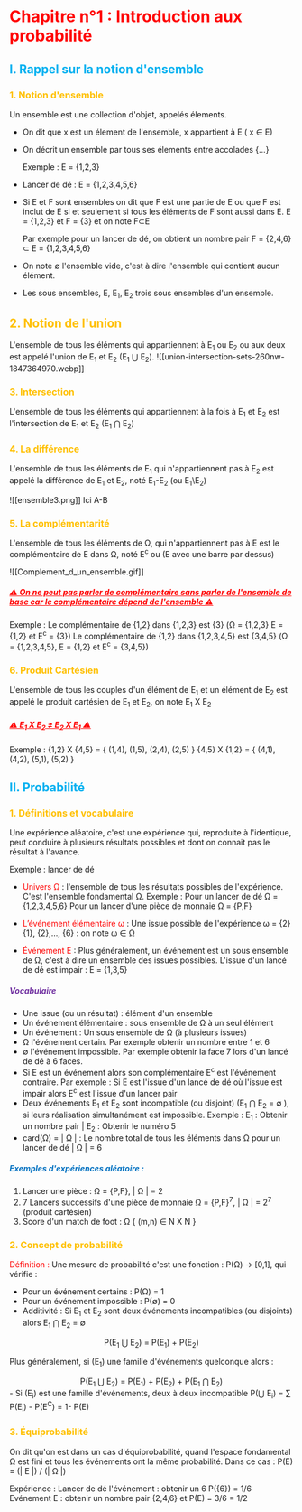 # <span style="color:rgb(255, 0, 0)">Chapitre n°1 : Introduction aux probabilité</span> 

## <font color="#00b0f0">I. Rappel sur la notion d'ensemble</font> 
### <font color="#ffc000">1. Notion d'ensemble</font>
Un ensemble est une collection d'objet, appelés élements.
- On dit que x est un élement de l'ensemble, x appartient à E ( x ∈ E)
- On décrit un ensemble par tous ses élements entre accolades {...}
  
  Exemple : E = {1,2,3}
  
- Lancer de dé : E = {1,2,3,4,5,6}
- Si E et F sont ensembles on dit que F est une partie de E ou que F est inclut de E si et seulement si tous les éléments de F sont aussi dans E. E = {1,2,3} et F = {3} et on note  F⊂E 
  
  Par exemple pour un lancer de dé, on obtient un nombre pair F = {2,4,6} ⊂ E = {1,2,3,4,5,6}
- On note ∅ l'ensemble vide, c'est à dire l'ensemble qui contient aucun élément.
- Les sous ensembles, E, E<sub>1</sub>, E<sub>2</sub> trois sous ensembles d'un ensemble.
  
## <font color="#ffc000">2. Notion de l'union </font>
L'ensemble de tous les éléments qui appartiennent à E<sub>1</sub> ou E<sub>2</sub> ou aux deux est appelé l'union de E<sub>1</sub> et E<sub>2</sub> (E<sub>1</sub> ⋃ E<sub>2</sub>).
![[union-intersection-sets-260nw-1847364970.webp]]
### <font color="#ffc000">3. Intersection</font>
L'ensemble de tous les éléments qui appartiennent à la fois à E<sub>1</sub> et E<sub>2</sub> est l'intersection de E<sub>1</sub> et E<sub>2</sub> (E<sub>1</sub> ⋂ E<sub>2</sub>)

### <font color="#ffc000">4. La différence </font>
L'ensemble de tous les éléments de E<sub>1</sub> qui n'appartiennent pas à E<sub>2</sub> est appelé la différence de E<sub>1</sub> et E<sub>2</sub>, noté E<sub>1</sub>-E<sub>2</sub> (ou E<sub>1</sub>\E<sub>2</sub>)

![[ensemble3.png]]
Ici A-B

### <font color="#ffc000">5. La complémentarité</font>
L'ensemble de tous les éléments de Ω, qui n'appartiennent pas à E est le complémentaire de E dans Ω, noté E<sup>c</sup> ou (E avec une barre par dessus)

![[Complement_d_un_ensemble.gif]]



##### <font color="#ff0000"> <u>⚠ On ne peut pas parler de complémentaire sans parler de l'ensemble de base car le complémentaire dépend de l'ensemble ⚠</u></font>

Exemple : Le complémentaire de {1,2} dans {1,2,3} est {3} (Ω = {1,2,3} E = {1,2} et E<sup>c</sup> = {3})
		 Le complémentaire de {1,2} dans {1,2,3,4,5} est {3,4,5} (Ω = {1,2,3,4,5}, E = {1,2} et E<sup>c</sup> = {3,4,5})


### <font color="#ffc000">6. Produit Cartésien</font>
L'ensemble de tous les couples d'un élément de E<sub>1</sub> et un élément de E<sub>2</sub> est appelé le produit cartésien de E<sub>1</sub> et E<sub>2</sub>, on note E<sub>1</sub> X E<sub>2</sub>

##### <font color="#ff0000"><u>⚠ E<sub>1</sub> X E<sub>2</sub> ≠ E<sub>2</sub> X E<sub>1</sub> ⚠</u> </font>

Exemple : 
	{1,2} X {4,5} = { (1,4), (1,5), (2,4), (2,5) }
	{4,5} X {1,2} = { (4,1), (4,2), (5,1), (5,2) }


## <font color="#00b0f0">II. Probabilité</font> 

### <font color="#ffc000">1. Définitions et vocabulaire</font>
Une expérience aléatoire, c'est une expérience qui, reproduite à l'identique, peut conduire à plusieurs résultats possibles et dont on connait pas le résultat à l'avance.

Exemple : lancer de dé

- <font color="#ff0000">Univers Ω</font> : l'ensemble de tous les résultats possibles de l'expérience.
  C'est l'ensemble fondamental Ω.
  Exemple : Pour un lancer de dé Ω = {1,2,3,4,5,6}
	  Pour un lancer d'une pièce de monnaie Ω = {P,F}

- <font color="#ff0000">L’événement élémentaire ω</font> : Une issue possible de l'expérience ω = {2}
  {1}, {2},..., {6} : on note ω ∈ Ω 

- <font color="#ff0000">Événement E</font> : Plus généralement, un événement est un sous ensemble de Ω, c'est à dire un ensemble des issues possibles. L'issue d'un lancé de dé est impair : E = {1,3,5}


##### <font color="#7030a0">Vocabulaire</font>
- Une issue (ou un résultat) : élément d'un ensemble
- Un événement élémentaire : sous ensemble de Ω à un seul élément 
- Un événement : Un sous ensemble de Ω (à plusieurs issues)
- Ω l'événement certain. Par exemple obtenir un nombre entre 1 et 6
- ∅ l'événement impossible. Par exemple obtenir la face 7 lors d'un lancé de dé à 6 faces.
- Si E est un événement alors son complémentaire E<sup>c</sup> est l'événement contraire.
  Par exemple : Si E est l'issue d'un lancé de dé où l'issue est impair alors E<sup>c</sup> est l'issue d'un lancer pair
- Deux événements E<sub>1</sub> et E<sub>2</sub> sont incompatible (ou disjoint) (E<sub>1</sub> ⋂ E<sub>2</sub> = ∅ ), si leurs réalisation simultanément est impossible.
  Exemple : E<sub>1</sub> : Obtenir un nombre pair | E<sub>2</sub> : Obtenir le numéro 5
- card(Ω) = | Ω |  : Le nombre total de tous les éléments dans Ω pour un lancer de dé | Ω | = 6


##### <font color="#0070c0">Exemples d'expériences aléatoire :</font>

1. Lancer une pièce : Ω = {P,F}, | Ω | = 2
2. 7 Lancers successifs d'une pièce de monnaie Ω = {P,F}<sup>7</sup>, | Ω | = 2<sup>7</sup> (produit cartésien) 
3. Score d'un match de foot : Ω { (m,n) ∈ N X N }


### <font color="#ffc000">2. Concept de probabilité</font>

<font color="#ff0000">Définition : </font> 
Une mesure de probabilité c'est une fonction : P(Ω) → [0,1], qui vérifie :
- Pour un événement certains : P(Ω) = 1 
- Pour un événement impossible : P(∅) = 0
- Additivité : Si E<sub>1</sub> et E<sub>2</sub> sont deux événements incompatibles (ou disjoints) alors E<sub>1</sub> ⋂ E<sub>2</sub> = ∅ 

<center>  P(E<sub>1</sub> ⋃ E<sub>2</sub>) = P(E<sub>1</sub>) + P(E<sub>2</sub>)</center>
  
  Plus généralement, si (E<sub>1</sub>) une famille d'événements quelconque alors : 
  <center>  P(E<sub>1</sub> ⋃ E<sub>2</sub>) = P(E<sub>1</sub>) + P(E<sub>2</sub>) + P(E<sub>1</sub> ⋂ E<sub>2</sub>)</center>
  - Si (E<sub>i</sub>) est une famille d'événements, deux à deux incompatible P(⋃ E<sub>i</sub>) = ∑ P(E<sub>i</sub>)
  - P(E<sup>C</sup>) = 1- P(E)


### <font color="#ffc000">3. Équiprobabilité</font>
On dit qu'on est dans un cas d'équiprobabilité, quand l'espace fondamental Ω est fini et tous les événements ont la même probabilité.
Dans ce cas : P(E) = (| E |) / (| Ω |)

Expérience : Lancer de dé l'événement : obtenir un 6 P({6}) = 1/6 
Evénement E : obtenir un nombre pair {2,4,6} et P(E) = 3/6 = 1/2